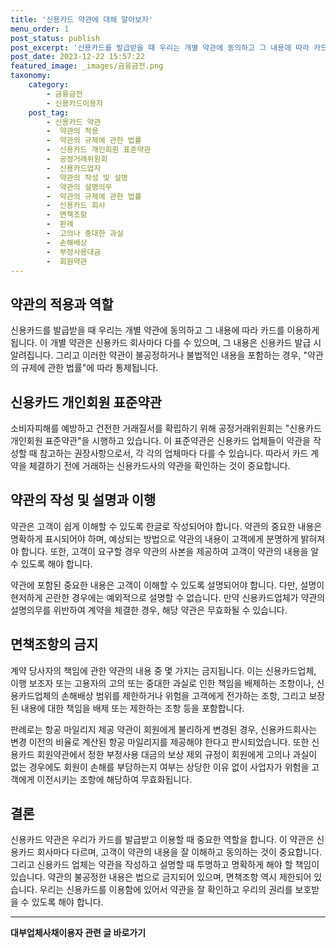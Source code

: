 ```yaml
---
title: '신용카드 약관에 대해 알아보자'
menu_order: 1
post_status: publish
post_excerpt: '신용카드를 발급받을 때 우리는 개별 약관에 동의하고 그 내용에 따라 카드를 이용하게 됩니다. 이 개별 약관은 신용카드 회사마다 다를 수 있으며, 그 내용은 신용카드 발급 시 알려집니다. 그리고 이러한 약관이 불공정하거나 불법적인 내용을 포함하는 경우,  약관의 규제에 관한 법률 에 따라 통제됩니다.'
post_date: 2023-12-22 15:57:22
featured_image: _images/금융금전.png
taxonomy:
    category:
        - 금융금전
        - 신용카드이용자
    post_tag:
        - 신용카드 약관
        -  약관의 적용
        -  약관의 규제에 관한 법률
        -  신용카드 개인회원 표준약관
        -  공정거래위원회
        -  신용카드업자
        -  약관의 작성 및 설명
        -  약관의 설명의무
        -  약관의 규제에 관한 법률
        -  신용카드 회사
        -  면책조항
        -  판례
        -  고의나 중대한 과실
        -  손해배상
        -  부정사용대금
        -  회원약관
---
```



## 약관의 적용과 역할

신용카드를 발급받을 때 우리는 개별 약관에 동의하고 그 내용에 따라 카드를 이용하게 됩니다. 이 개별 약관은 신용카드 회사마다 다를 수 있으며, 그 내용은 신용카드 발급 시 알려집니다. 그리고 이러한 약관이 불공정하거나 불법적인 내용을 포함하는 경우, "약관의 규제에 관한 법률"에 따라 통제됩니다.

## 신용카드 개인회원 표준약관

소비자피해를 예방하고 건전한 거래질서를 확립하기 위해 공정거래위원회는 "신용카드 개인회원 표준약관"을 시행하고 있습니다. 이 표준약관은 신용카드 업체들이 약관을 작성할 때 참고하는 권장사항으로서, 각 각의 업체마다 다를 수 있습니다. 따라서 카드 계약을 체결하기 전에 거래하는 신용카드사의 약관을 확인하는 것이 중요합니다.

## 약관의 작성 및 설명과 이행

약관은 고객이 쉽게 이해할 수 있도록 한글로 작성되어야 합니다. 약관의 중요한 내용은 명확하게 표시되어야 하며, 예상되는 방법으로 약관의 내용이 고객에게 분명하게 밝혀져야 합니다. 또한, 고객이 요구할 경우 약관의 사본을 제공하여 고객이 약관의 내용을 알 수 있도록 해야 합니다.

약관에 포함된 중요한 내용은 고객이 이해할 수 있도록 설명되어야 합니다. 다만, 설명이 현저하게 곤란한 경우에는 예외적으로 설명할 수 없습니다. 만약 신용카드업체가 약관의 설명의무를 위반하여 계약을 체결한 경우, 해당 약관은 무효화될 수 있습니다.

## 면책조항의 금지

계약 당사자의 책임에 관한 약관의 내용 중 몇 가지는 금지됩니다. 이는 신용카드업체, 이행 보조자 또는 고용자의 고의 또는 중대한 과실로 인한 책임을 배제하는 조항이나, 신용카드업체의 손해배상 범위를 제한하거나 위험을 고객에게 전가하는 조항, 그리고 보장된 내용에 대한 책임을 배제 또는 제한하는 조항 등을 포함합니다.

판례로는 항공 마일리지 제공 약관이 회원에게 불리하게 변경된 경우, 신용카드회사는 변경 이전의 비율로 계산된 항공 마일리지를 제공해야 한다고 판시되었습니다. 또한 신용카드 회원약관에서 정한 부정사용 대금의 보상 제외 규정이 회원에게 고의나 과실이 없는 경우에도 회원이 손해를 부담하는지 여부는 상당한 이유 없이 사업자가 위험을 고객에게 이전시키는 조항에 해당하여 무효화됩니다.

## 결론

신용카드 약관은 우리가 카드를 발급받고 이용할 때 중요한 역할을 합니다. 이 약관은 신용카드 회사마다 다르며, 고객이 약관의 내용을 잘 이해하고 동의하는 것이 중요합니다. 그리고 신용카드 업체는 약관을 작성하고 설명할 때 투명하고 명확하게 해야 할 책임이 있습니다. 약관의 불공정한 내용은 법으로 금지되어 있으며, 면책조항 역시 제한되어 있습니다. 우리는 신용카드를 이용함에 있어서 약관을 잘 확인하고 우리의 권리를 보호받을 수 있도록 해야 합니다.
<!-- wp:separator -->
<hr class="wp-block-separator has-alpha-channel-opacity"/>
<!-- /wp:separator -->

<!-- wp:group {"backgroundColor":"base","layout":{"type":"constrained"}} -->
<div class="wp-block-group has-base-background-color has-background"><!-- wp:paragraph {"align":"center","fontSize":"medium"} -->
<p class="has-text-align-center has-large-font-size"><strong>대부업체사채이용자 관련 글 바로가기</strong></p>
<!-- /wp:paragraph -->


<!-- wp:latest-posts
{"categories":[{"id":13558,"count":19,"description":"","link":"https://uknowlaw.com/category/%eb%8c%80%eb%b6%80%ec%97%85%ec%b2%b4%ec%82%ac%ec%b1%84%ec%9d%b4%ec%9a%a9%ec%9e%90/","name":"대부업체사채이용자","slug":"대부업체사채이용자","taxonomy":"category","parent":0,"meta":[],"_links":{"self":[{"href":"https://uknowlaw.com/wp-json/wp/v2/categories/13558"}],"collection":[{"href":"https://uknowlaw.com/wp-json/wp/v2/categories"}],"about":[{"href":"https://uknowlaw.com/wp-json/wp/v2/taxonomies/category"}],"wp:post_type":[{"href":"https://uknowlaw.com/wp-json/wp/v2/posts?categories=13558"}],"curies":[{"name":"wp","href":"https://api.w.org/{rel}","templated":true}]}}],"postsToShow":100,"excerptLength":28,"postLayout":"grid","columns":2,"featuredImageAlign":"left","featuredImageSizeSlug":"large","fontSize":"small"} /--></div>
<!-- /wp:group -->